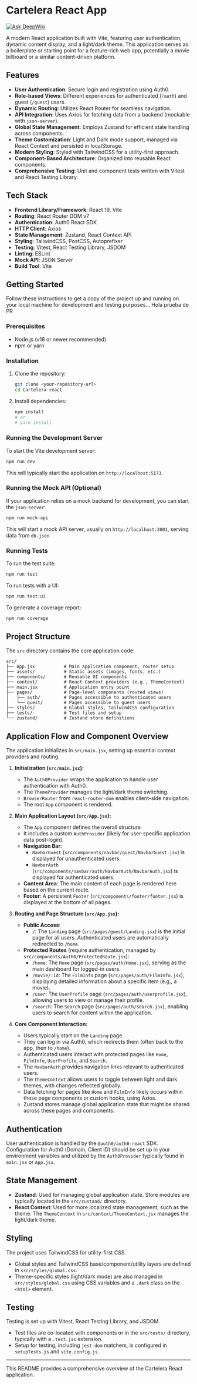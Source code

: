 # Cartelera React App

[![Ask DeepWiki](https://deepwiki.com/badge.svg)](https://deepwiki.com/RudvanC/Cartelera-react)

A modern React application built with Vite, featuring user authentication, dynamic content display, and a light/dark theme. This application serves as a boilerplate or starting point for a feature-rich web app, potentially a movie billboard or a similar content-driven platform.

## Features

*   **User Authentication**: Secure login and registration using Auth0.
*   **Role-based Views**: Different experiences for authenticated (`/auth`) and guest (`/guest`) users.
*   **Dynamic Routing**: Utilizes React Router for seamless navigation.
*   **API Integration**: Uses Axios for fetching data from a backend (mockable with `json-server`).
*   **Global State Management**: Employs Zustand for efficient state handling across components.
*   **Theme Customization**: Light and Dark mode support, managed via React Context and persisted in localStorage.
*   **Modern Styling**: Styled with TailwindCSS for a utility-first approach.
*   **Component-Based Architecture**: Organized into reusable React components.
*   **Comprehensive Testing**: Unit and component tests written with Vitest and React Testing Library.

## Tech Stack

*   **Frontend Library/Framework**: React 19, Vite
*   **Routing**: React Router DOM v7
*   **Authentication**: Auth0 React SDK
*   **HTTP Client**: Axios
*   **State Management**: Zustand, React Context API
*   **Styling**: TailwindCSS, PostCSS, Autoprefixer
*   **Testing**: Vitest, React Testing Library, JSDOM
*   **Linting**: ESLint
*   **Mock API**: JSON Server
*   **Build Tool**: Vite

## Getting Started

Follow these instructions to get a copy of the project up and running on your local machine for development and testing purposes...
Hola prueba de PR


### Prerequisites

*   Node.js (v18 or newer recommended)
*   npm or yarn

### Installation

1.  Clone the repository:
    ```bash
    git clone <your-repository-url>
    cd Cartelera-react
    ```
2.  Install dependencies:
    ```bash
    npm install
    # or
    # yarn install
    ```

### Running the Development Server

To start the Vite development server:

```bash
npm run dev
```

This will typically start the application on `http://localhost:5173`.

### Running the Mock API (Optional)

If your application relies on a mock backend for development, you can start the `json-server`:

```bash
npm run mock-api
```

This will start a mock API server, usually on `http://localhost:3001`, serving data from `db.json`.

### Running Tests

To run the test suite:

```bash
npm run test
```

To run tests with a UI:

```bash
npm run test:ui
```

To generate a coverage report:

```bash
npm run coverage
```

## Project Structure

The `src` directory contains the core application code:

```
src/
├── App.jsx           # Main application component, router setup
├── assets/           # Static assets (images, fonts, etc.)
├── components/       # Reusable UI components
├── context/          # React Context providers (e.g., ThemeContext)
├── main.jsx          # Application entry point
├── pages/            # Page-level components (routed views)
│   ├── auth/         # Pages accessible to authenticated users
│   └── guest/        # Pages accessible to guest users
├── styles/           # Global styles, TailwindCSS configuration
├── tests/            # Test files and setup
└── zustand/          # Zustand store definitions
```

## Application Flow and Component Overview

The application initializes in `src/main.jsx`, setting up essential context providers and routing.

1.  **Initialization (`src/main.jsx`):**
    *   The `Auth0Provider` wraps the application to handle user authentication with Auth0.
    *   The `ThemeProvider` manages the light/dark theme switching.
    *   `BrowserRouter` from `react-router-dom` enables client-side navigation.
    *   The root `App` component is rendered.

2.  **Main Application Layout (`src/App.jsx`):**
    *   The `App` component defines the overall structure.
    *   It includes a custom `AuthProvider` (likely for user-specific application data post-login).
    *   **Navigation Bar**:
        *   `NavbarGuest` (`src/components/navbar/guest/NavbarGuest.jsx`) is displayed for unauthenticated users.
        *   `NavbarAuth` (`src/components/navbar/auth/NavbarAuth/NavbarAuth.jsx`) is displayed for authenticated users.
    *   **Content Area**: The main content of each page is rendered here based on the current route.
    *   **Footer**: A persistent `Footer` (`src/components/footer/footer.jsx`) is displayed at the bottom of all pages.

3.  **Routing and Page Structure (`src/App.jsx`):**
    *   **Public Access**:
        *   `/`: The `Landing` page (`src/pages/guest/Landing.jsx`) is the initial page for all users. Authenticated users are automatically redirected to `/home`.
    *   **Protected Routes** (require authentication, managed by `src/components/Auth0/ProtectedRoute.jsx`):
        *   `/home`: The `Home` page (`src/pages/auth/Home.jsx`), serving as the main dashboard for logged-in users.
        *   `/movie/:id`: The `FilmInfo` page (`src/pages/auth/FilmInfo.jsx`), displaying detailed information about a specific item (e.g., a movie).
        *   `/user`: The `UserProfile` page (`src/pages/auth/userprofile.jsx`), allowing users to view or manage their profile.
        *   `/search`: The `Search` page (`src/pages/auth/Search.jsx`), enabling users to search for content within the application.

4.  **Core Component Interaction:**
    *   Users typically start on the `Landing` page.
    *   They can log in via Auth0, which redirects them (often back to the app, then to `/home`).
    *   Authenticated users interact with protected pages like `Home`, `FilmInfo`, `UserProfile`, and `Search`.
    *   The `NavbarAuth` provides navigation links relevant to authenticated users.
    *   The `ThemeContext` allows users to toggle between light and dark themes, with changes reflected globally.
    *   Data fetching for pages like `Home` and `FilmInfo` likely occurs within these page components or custom hooks, using Axios.
    *   Zustand stores manage global application state that might be shared across these pages and components.

## Authentication

User authentication is handled by the `@auth0/auth0-react` SDK. Configuration for Auth0 (Domain, Client ID) should be set up in your environment variables and utilized by the `Auth0Provider` typically found in `main.jsx` or `App.jsx`.

## State Management

*   **Zustand**: Used for managing global application state. Store modules are typically located in the `src/zustand/` directory.
*   **React Context**: Used for more localized state management, such as the theme. The `ThemeContext` in `src/context/ThemeContext.jsx` manages the light/dark theme.

## Styling

The project uses TailwindCSS for utility-first CSS.
*   Global styles and TailwindCSS base/component/utility layers are defined in `src/styles/global.css`.
*   Theme-specific styles (light/dark mode) are also managed in `src/styles/global.css` using CSS variables and a `.dark` class on the `<html>` element.

## Testing

Testing is set up with Vitest, React Testing Library, and JSDOM.
*   Test files are co-located with components or in the `src/tests/` directory, typically with a `.test.jsx` extension.
*   Setup for testing, including `jest-dom` matchers, is configured in `setupTests.js` and `vite.config.js`.

---

This README provides a comprehensive overview of the Cartelera React application.
